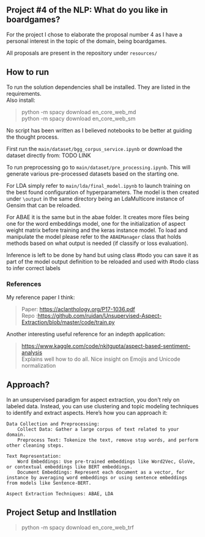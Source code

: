## Project #4 of the NLP: What do you like in boardgames?

For the project I chose to elaborate the proposal number 4 as I have a personal
interest in the topic of the domain, being boardgames.

All proposals are present in the repository under ```resources/```

## How to run

To run the solution dependencies shall be installed. They are listed in the requirements. <br>
Also install:

> python -m spacy download en_core_web_md <br>
> python -m spacy download en_core_web_sm
> 
No script has been written as I believed notebooks to be better at guiding the thought process.

First run the ```main/dataset/bgg_corpus_service.ipynb``` or download the dataset directly from: TODO LINK

To run preprocessing go to ```main/dataset/pre_processing.ipynb```. This will generate
various pre-processed datasets based on the starting one.

For LDA simply refer to ```main/lda/final_model.ipynb``` to launch training on the
best found configuration of hyperparameters. The model is then created under ```\output```
in the same directory being an LdaMulticore instance of Gensim that can be reloaded.

For ABAE it is the same but in the abae folder. It creates more files being one
for the word embeddings model, one for the initialization of aspect weight matrix before training and
the keras instance model. To load and manipulate the model please refer to the
```ABAEManager``` class that holds methods based on what output is needed (if classify or loss evaluation).

Inference is left to be done by hand but using class #todo you can save it as part of the
model output definition to be reloaded and used with #todo class to infer correct labels

### References

My reference paper I think:
> Paper: https://aclanthology.org/P17-1036.pdf <br>
> Repo :https://github.com/ruidan/Unsupervised-Aspect-Extraction/blob/master/code/train.py

Another interesting useful reference for an indepth application:
> https://www.kaggle.com/code/nkitgupta/aspect-based-sentiment-analysis <br>
> Explains well how to do all. Nice insight on Emojis and Unicode normalization

## Approach?

In an unsupervised paradigm for aspect extraction, you don't rely on labeled data. Instead, you can use clustering and
topic modeling techniques to identify and extract aspects. Here’s how you can approach it:

    Data Collection and Preprocessing:
        Collect Data: Gather a large corpus of text related to your domain.
        Preprocess Text: Tokenize the text, remove stop words, and perform other cleaning steps.

    Text Representation:
        Word Embeddings: Use pre-trained embeddings like Word2Vec, GloVe, or contextual embeddings like BERT embeddings.
        Document Embeddings: Represent each document as a vector, for instance by averaging word embeddings or using sentence embeddings from models like Sentence-BERT.

    Aspect Extraction Techniques: ABAE, LDA

## Project Setup and Instllation

> python -m spacy download en_core_web_trf
